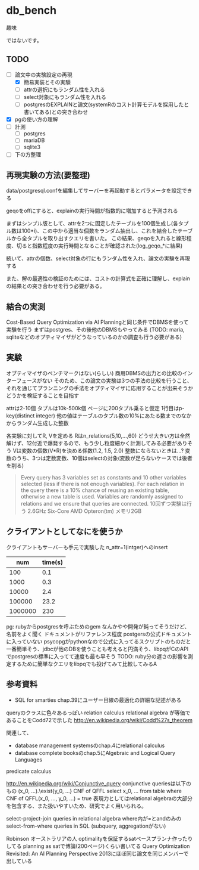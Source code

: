 # db_bench
趣味

ではないです。

## TODO
- [ ] 論文中の実験設定の再現
  - [x] 簡易実装とその実験
  - [ ] attrの選択にもランダム性を入れる
  - [ ] select対象にもランダム性を入れる
  - [ ] postgresのEXPLAINと論文(systemRのコスト計算モデルを採用したと書いてある)との突き合わせ
- [x] pgの使い方の理解
- [ ] 計測
  - [ ] postgres
  - [ ] mariaDB
  - [ ] sqlite3
- [ ] 下の方整理

## 再現実験の方法(要整理)
data/postgresql.confを編集してサーバーを再起動するとパラメータを設定できる

geqoをoffにすると、explainの実行時間が指数的に増加すると予測される

まずはシンプル版として、attrを2つに固定したテーブルを100個生成し(各タプル数は100*i)、この中から適当な個数をランダム抽出し、これを結合したテーブルから全タプルを取り出すクエリを書いた。
この結果、geqoを入れると線形程度、切ると指数程度の実行時間となることが確認された(log_geqo_*に結果)

続いて、attrの個数、select対象の行にもランダム性を入れ、論文の実験を再現する

また、解の最適性の検証のためには、コストの計算式を正確に理解し、explainの結果との突き合わせを行う必要がある。

## 結合の実測
Cost-Based Query Optimization via AI Planningと同じ条件でDBMSを使って実験を行う
まずはpostgres、その後他のDBMSもやってみる
(TODO: maria, sqliteなどのオプティマイザがどうなっているのかの調査も行う必要がある)

## 実験
オプティマイザのベンチマークはない(らしい)
商用DBMSの出力との比較のインターフェースがない
そのため、この論文の実験は3つの手法の比較を行うこと、それを通じてプランニングの手法をオプティマイザに応用することが出来そうかどうかを検証することを目指す

attrは2-10個
タプルは10k-500k個
ページに200タプル乗ると仮定
1行目はp-key(distinct integer)
他の値はテーブルのタプル数の10%にあたる数までのなかからランダム生成した整数

各実験に対してR, Vを定める
Rはn_relations(5,10,...,60)
 どうせ大きい方は全然解けず、12付近で爆発するので、もう少し粒度細かく計測してみる必要がありそう
Vは変数の個数(V*R)を決める係数(1.2, 1.5, 2.0)
 整数にならないときは...?
変数のうち、3つは定数変数、10個はselectの対象(変数が足らないケースでは後者を削る)
> Every query has 3 variables set as constants and 10 other variables selected (less if there is not enough variables). For each relation in the query there is a 10% chance of reusing an existing table, otherwise a new table is used. Variables are randomly assigned to relations and we ensure that queries are connected.
10回ずつ実験は行う
2.6GHz Six-Core AMD Opteron(tm)
メモリ2GB

## クライアントとしてなにを使うか
クライアントもサーバーも手元で実験した
n_attr=1(intger)へのinsert

| num     | time(s)  |
|---------|--------|
| 100     | 0.1  |
| 1000    | 0.3  |
| 10000   | 2.4  |
| 100000  | 23.2 |
| 1000000 | 230  |

pg: rubyからpostgresを呼ぶためのgem
なんかやや開発が鈍ってそうだけど、名前をよく聞く
ドキュメントがリファレンス程度
postgersの公式ドキュメントに入っていない
psycopgがpythonなので公式に入ってるスクリプトのものだと一番簡単そう、jdbcが他のDBを使うことも考えると円満そう、libpqがCのAPIでpostgresの標準に入ってて速度も最も早そう
TODO: ruby分の遅さの影響を測定するために簡単なクエリをlibpqでも投げてみて比較してみるA

## 参考資料
- SQL for smarties chap.39にユーザー目線の最適化の詳細な記述がある

queryのクラスに色々あるっぽい
relation calculus
relational algebra
が等価であることをCodd72で示した
http://en.wikipedia.org/wiki/Codd%27s_theorem

関連して、
- database management systemsのchap.4にrelational calculus
- database complete booksのchap.5にAlgebraic and Logical Query Languages

predicate calculus

http://en.wikipedia.org/wiki/Conjunctive_query
conjunctive queriesは以下のもの
(x_0, ...).\exist{y_0, ...} CNF of QFFL
select x_0, ...
from table
where CNF of QFFL(x_0, ..., y_0, ...) = true
表現力としてはrelational algebraの大部分を包含する、また扱いやすいため、研究でよく用いられる。

select-project-join queries in relational algebra
where内が=とandのみのselect-from-where queries in SQL
(subquery, aggregationがない)

Robinson
オーストラリアの人
optimalityを保証するsatベースプランナ作ったりしてる
planning as satで博論(200ページ)くらい書いてる
Query Optimization Revisited: An AI Planning Perspective
2013にほぼ同じ論文を同じメンバーで出している